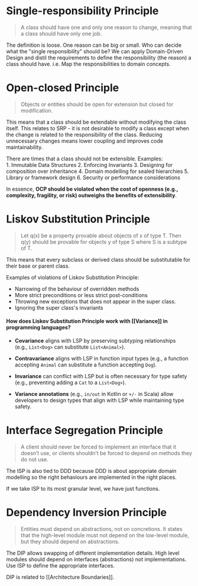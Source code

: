 # Single-responsibility Principle
> A class should have one and only one reason to change, meaning that a class should have only one job.

The definition is loose. One reason can be big or small. Who can decide what the "single responsibility" should be? We can apply Domain-Driven Design and distil the requirements to define the responsibility (the reason) a class should have. i.e. Map the responsibilities to domain concepts.

# Open-closed Principle
>Objects or entities should be open for extension but closed for modification.

This means that a class should be extendable without modifying the class itself. This relates to SRP - it is not desirable to modify a class except when the change is related to the responsibility of the class. Reducing unnecessary changes means lower coupling and improves code maintainability.

There are times that a class should not be extensible. Examples:
1. Immutable Data Structures
2. Enforcing Invariants
3. Designing for composition over inheritance
4. Domain modelling for sealed hierarchies
5. Library or framework design
6. Security or performance considerations

In essence, **OCP should be violated when the cost of openness (e.g., complexity, fragility, or risk) outweighs the benefits of extensibility**.

# Liskov Substitution Principle
> Let q(x) be a property provable about objects of x of type T. Then q(y) should be provable for objects y of type S where S is a subtype of T.

This means that every subclass or derived class should be substitutable for their base or parent class. 

Examples of violations of Liskov Substitution Principle:
- Narrowing of the behaviour of overridden methods
- More strict preconditions or less strict post-conditions
- Throwing new exceptions that does not appear in the super class.
- Ignoring the super class's invariants

#### How does Liskov Substitution Principle work with [[Variance]] in programming languages?
- **Covariance** aligns with LSP by preserving subtyping relationships (e.g., `List<Dog>` can substitute `List<Animal>`).
    
- **Contravariance** aligns with LSP in function input types (e.g., a function accepting `Animal` can substitute a function accepting `Dog`).
    
- **Invariance** can conflict with LSP but is often necessary for type safety (e.g., preventing adding a `Cat` to a `List<Dog>`).
    
- **Variance annotations** (e.g., `in/out` in Kotlin or `+/-` in Scala) allow developers to design types that align with LSP while maintaining type safety.

# Interface Segregation Principle
> A client should never be forced to implement an interface that it doesn’t use, or clients shouldn’t be forced to depend on methods they do not use.

The ISP is also tied to DDD because DDD is about appropriate domain modelling so the right behaviours are implemented in the right places. 

If we take ISP to its most granular level, we have just functions.

# Dependency Inversion Principle
> Entities must depend on abstractions, not on concretions. It states that the high-level module must not depend on the low-level module, but they should depend on abstractions.

The DIP allows swapping of different implementation details. High level modules should depend on interfaces (abstractions) not implementations. Use ISP to define the appropriate interfaces.

DIP is related to [[Architecture Boundaries]].
